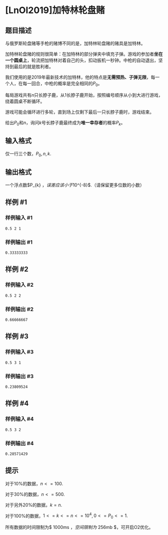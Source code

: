 # [LnOI2019]加特林轮盘赌

## 题目描述

与俄罗斯轮盘赌等手枪的赌博不同的是，加特林轮盘赌的赌具是加特林。

加特林轮盘赌的规则很简单：在加特林的部分弹夹中填充子弹。游戏的参加者**坐在一个圆桌上**，轮流把加特林对着自己的头，扣动扳机一秒钟。中枪的自动退出，坚持到最后的就是胜利者。

我们使用的是2019年最新技术的加特林，他的特点是**无需预热、子弹无限**，每一个人，在每一回合，中枪的概率是完全相同的$P_0$。

每局游戏共有$n$只长脖子鹿，从1长脖子鹿开始，按照编号顺序从小到大进行游戏，绕着圆桌不断循环。

游戏可能会循环进行多轮，直到场上仅剩下最后一只长脖子鹿时，游戏结束。

给出$P_0$和$n$，询问$k$号长脖子鹿最终成为**唯一幸存者**的概率$P_k$。

## 输入格式

仅一行三个数，$P_0,n,k$.

## 输出格式

一个浮点数$P_{k} $，误差应该小于$10^{-8}$.（请保留更多位数的小数）

## 样例 #1

### 样例输入 #1
```
0.5 2 1
```

### 样例输出 #1

```
0.33333333
```

## 样例 #2

### 样例输入 #2
```
0.5 2 2
```

### 样例输出 #2

```
0.66666667
```

## 样例 #3

### 样例输入 #3
```
0.5 3 1
```

### 样例输出 #3

```
0.23809524
```

## 样例 #4

### 样例输入 #4
```
0.5 3 2
```

### 样例输出 #4

```
0.28571429
```

## 提示

对于10%的数据，$n <= 100$.

对于30%的数据，$n <= 500$.

对于另外20%的数据，$k = n$.

对于100%的数据，$1 <= k <= n <= 10^{4}, 0 <= P_0 <= 1.$

所有数据的时间限制为$ 1000ms $，空间限制为$ 256mb $，可开启O2优化。
